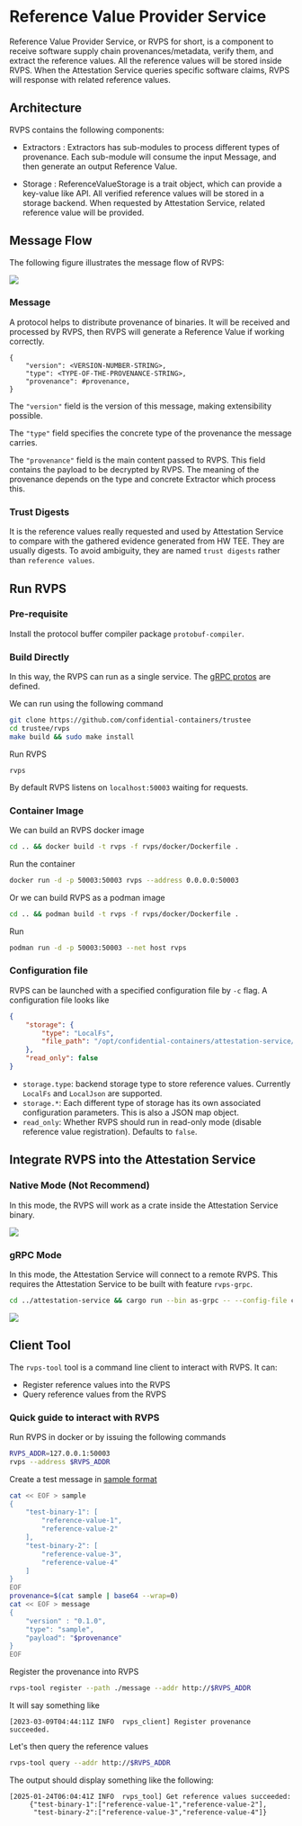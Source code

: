 # Reference Value Provider Service

Reference Value Provider Service, or RVPS for short, is a component to receive software supply chain provenances/metadata, verify them, and extract the reference values.
All the reference values will be stored inside RVPS. When the Attestation Service queries specific software claims, RVPS will response with related reference values.

## Architecture

RVPS contains the following components:

- Extractors : Extractors has sub-modules to process different types of provenance. Each sub-module will consume the input Message, and then generate an output Reference Value.

- Storage : ReferenceValueStorage is a trait object, which can provide a key-value like API. All verified reference values will be stored in a storage backend. When requested by Attestation Service, related reference value will be provided.

## Message Flow

The following figure illustrates the message flow of RVPS:

![](./diagrams/rvps.svg)

### Message

A protocol helps to distribute provenance of binaries. It will be received and processed
by RVPS, then RVPS will generate a Reference Value if working correctly. 

```
{
    "version": <VERSION-NUMBER-STRING>,
    "type": <TYPE-OF-THE-PROVENANCE-STRING>,
    "provenance": #provenance,
}
```

The `"version"` field is the version of this message, making extensibility possible.

The `"type"` field specifies the concrete type of the provenance the message carries.

The `"provenance"` field is the main content passed to RVPS. This field contains the payload to be decrypted by RVPS. 
The meaning of the provenance depends on the type and concrete Extractor which process this.

### Trust Digests

It is the reference values really requested and used by Attestation Service to compare with the gathered evidence generated from HW TEE. They are usually digests. To avoid ambiguity, they are named `trust digests` rather than `reference values`.

## Run RVPS

### Pre-requisite

Install the protocol buffer compiler package `protobuf-compiler`.

### Build Directly

In this way, the RVPS can run as a single service. The [gRPC protos](../protos/reference.proto) are defined.

We can run using the following command

```bash
git clone https://github.com/confidential-containers/trustee
cd trustee/rvps
make build && sudo make install
```

Run RVPS
```shell
rvps
```

By default RVPS listens on `localhost:50003` waiting for requests.

### Container Image

We can build an RVPS docker image

```bash
cd .. && docker build -t rvps -f rvps/docker/Dockerfile .
```

Run the container
```bash
docker run -d -p 50003:50003 rvps --address 0.0.0.0:50003
```

Or we can build RVPS as a podman image

```bash
cd .. && podman build -t rvps -f rvps/docker/Dockerfile .
```

Run
```bash
podman run -d -p 50003:50003 --net host rvps
```

### Configuration file

RVPS can be launched with a specified configuration file by `-c` flag. A configuration file looks like
```json
{
    "storage": {
        "type": "LocalFs",
        "file_path": "/opt/confidential-containers/attestation-service/reference_values"
    },
    "read_only": false
}
```
- `storage.type`: backend storage type to store reference values. Currently `LocalFs` and `LocalJson` are supported.
- `storage.*`: Each different type of storage has its own associated configuration parameters. This is also a JSON map object.
- `read_only`: Whether RVPS should run in read-only mode (disable reference value registration). Defaults to `false`.

## Integrate RVPS into the Attestation Service

### Native Mode (Not Recommend)

In this mode, the RVPS will work as a crate inside the Attestation Service binary.

![](./diagrams/rvps-native.svg)

### gRPC Mode

In this mode, the Attestation Service will connect to a remote RVPS. This requires the Attestation Service to be built with feature `rvps-grpc`.

```bash
cd ../attestation-service && cargo run --bin as-grpc -- --config-file config.json
```

![](./diagrams/rvps-grpc.svg)

## Client Tool

The `rvps-tool` tool is a command line client to interact with RVPS. It can:
- Register reference values into the RVPS
- Query reference values from the RVPS

### Quick guide to interact with RVPS

Run RVPS in docker or by issuing the following commands
```bash
RVPS_ADDR=127.0.0.1:50003
rvps --address $RVPS_ADDR
```

Create a test message in [sample format](./src/extractors/sample/README.md)
```bash
cat << EOF > sample
{
    "test-binary-1": [
        "reference-value-1",
        "reference-value-2"
    ],
    "test-binary-2": [
        "reference-value-3",
        "reference-value-4"
    ]
}
EOF
provenance=$(cat sample | base64 --wrap=0)
cat << EOF > message
{
    "version" : "0.1.0",
    "type": "sample",
    "payload": "$provenance"
}
EOF
```

Register the provenance into RVPS
```bash
rvps-tool register --path ./message --addr http://$RVPS_ADDR
```

It will say something like
```
[2023-03-09T04:44:11Z INFO  rvps_client] Register provenance succeeded.
```

Let's then query the reference values
```bash
rvps-tool query --addr http://$RVPS_ADDR
```

The output should display something like the following:
```
[2025-01-24T06:04:41Z INFO  rvps_tool] Get reference values succeeded:
     {"test-binary-1":["reference-value-1","reference-value-2"],
      "test-binary-2":["reference-value-3","reference-value-4"]}
```
